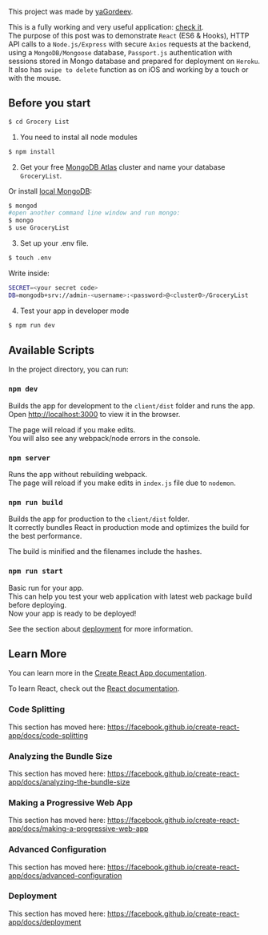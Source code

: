 This project was made by [yaGordeev](http://yagordeev.com).

This is a fully working and very useful application: [check it](https://spisok.yagordeev.com).<br>
The purpose of this post was to demonstrate `React` (ES6 & Hooks), HTTP API calls to a `Node.js/Express` with secure `Axios` requests at the backend, using a `MongoDB/Mongoose` database, `Passport.js` authentication with sessions stored in Mongo database and prepared for deployment on `Heroku`.<br>
It also has `swipe to delete` function as on iOS and working by a touch or with the mouse.

## Before you start

```bash
$ cd Grocery List
```

1) You need to instal all node modules

```bash
$ npm install
```

2) Get your free [MongoDB Atlas](https://www.mongodb.com/cloud/atlas) cluster and name your database `GroceryList`.<br>

Or install [local MongoDB](https://docs.mongodb.com/manual/installation/):
```bash
$ mongod
#open another command line window and run mongo:
$ mongo
$ use GroceryList
```

3) Set up your .env file.

```bash
$ touch .env
```
Write inside:
```bash
SECRET=<your secret code>
DB=mongodb+srv://admin-<username>:<password>@<cluster0>/GroceryList
```

4) Test your app in developer mode
```bash
$ npm run dev
```

## Available Scripts

In the project directory, you can run:

### `npm dev`

Builds the app for development to the `client/dist` folder and runs the app.<br>
Open [http://localhost:3000](http://localhost:3000) to view it in the browser.

The page will reload if you make edits.<br>
You will also see any webpack/node errors in the console.

### `npm server`

Runs the app without rebuilding webpack.<br>
The page will reload if you make edits in `index.js` file due to `nodemon`.<br>

### `npm run build`

Builds the app for production to the `client/dist` folder.<br>
It correctly bundles React in production mode and optimizes the build for the best performance.

The build is minified and the filenames include the hashes.<br>

### `npm run start`
Basic run for your app.<br>
This can help you test your web application with latest web package build before deploying.
<br>
Now your app is ready to be deployed!

See the section about [deployment](https://facebook.github.io/create-react-app/docs/deployment) for more information.


## Learn More

You can learn more in the [Create React App documentation](https://facebook.github.io/create-react-app/docs/getting-started).

To learn React, check out the [React documentation](https://reactjs.org/).

### Code Splitting

This section has moved here: https://facebook.github.io/create-react-app/docs/code-splitting

### Analyzing the Bundle Size

This section has moved here: https://facebook.github.io/create-react-app/docs/analyzing-the-bundle-size

### Making a Progressive Web App

This section has moved here: https://facebook.github.io/create-react-app/docs/making-a-progressive-web-app

### Advanced Configuration

This section has moved here: https://facebook.github.io/create-react-app/docs/advanced-configuration

### Deployment

This section has moved here: https://facebook.github.io/create-react-app/docs/deployment

